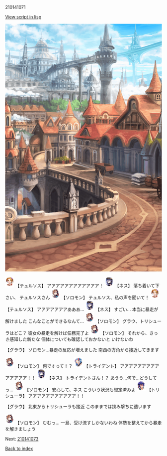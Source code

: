 210141071

[View script in lisp](../scripts/210141071.txt)

![town.png](../images/backgrounds/town.png)

<img src="../images/units/600321.png" alt="600321.png" height="34"/>
【テュルソス】
アアアアアアアアアアアア！

<img src="../images/units/5602021.png" alt="5602021.png" height="34"/>
【ネス】
落ち着いて下さい、
テュルソスさん

<img src="../images/units/5503111.png" alt="5503111.png" height="34"/>
【ソロモン】
テュルソス、私の声を聞いて！

<img src="../images/units/600321.png" alt="600321.png" height="34"/>
【テュルソス】
アアアアアアアあああ…

<img src="../images/units/5602021.png" alt="5602021.png" height="34"/>
【ネス】
すごい…
本当に暴走が解けました
こんなことができるなんて…

<img src="../images/units/5503111.png" alt="5503111.png" height="34"/>
【ソロモン】
グラウ、トリシューラはどこ？
彼女の暴走を解けば任務完了よ

<img src="../images/units/5503111.png" alt="5503111.png" height="34"/>
【ソロモン】
それから、さっき感知した新たな
個体についても確認しておかないと
いけないわ

【グラウ】
ソロモン…暴走の反応が増えました
南西の方角から接近してきます

<img src="../images/units/5503111.png" alt="5503111.png" height="34"/>
【ソロモン】
何ですって！？

<img src="../images/units/300231.png" alt="300231.png" height="34"/>
【トライデント】
アアアアアアアアアアアアアア！！

<img src="../images/units/5602021.png" alt="5602021.png" height="34"/>
【ネス】
トライデントさん！？
あうう…何で…どうしてっ…

<img src="../images/units/5503111.png" alt="5503111.png" height="34"/>
【ソロモン】
安心して、ネス
こういう状況も想定済みよ

<img src="../images/units/300611.png" alt="300611.png" height="34"/>
【トリシューラ】
アアアアアアアアアアア！！

【グラウ】
北東からトリシューラも接近
このままでは挟み撃ちに遭います

<img src="../images/units/5503111.png" alt="5503111.png" height="34"/>
【ソロモン】
むむっ…
一旦、受け流すしかないわね
体勢を整えてから暴走を解きましょう

Next: [210141073](210141073.md)

[Back to index](index.md)
